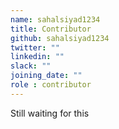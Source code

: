 ```yaml
---
name: sahalsiyad1234
title: Contributor
github: sahalsiyad1234
twitter: ""
linkedin: ""
slack: ""
joining_date: ""
role : contributor
---
```


Still waiting for this
